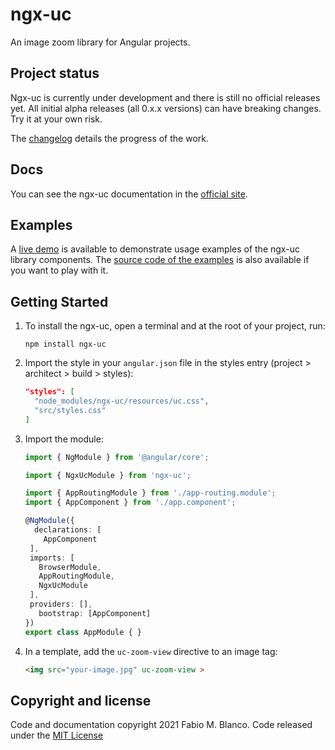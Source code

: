 # ngx-uc #

An image zoom library for Angular projects.

## Project status ##

Ngx-uc is currently under development and there is still no official releases yet. All initial alpha 
releases (all 0.x.x versions) can have breaking changes. Try it at your own risk.

The [changelog](https://github.com/fabio-blanco/ngx-uc/blob/master/CHANGELOG.md) details the 
progress of the work.

## Docs

You can see the ngx-uc documentation in the [official site](https://fabio-blanco.github.io/ngx-uc/?utm_source=github&utm_medium=readme).

## Examples ##

A [live demo](https://fabio-blanco.github.io/ngx-uc-example) is available to demonstrate 
usage examples of the ngx-uc library components. The [source code of the examples](https://github.com/fabio-blanco/ngx-uc-example) 
is also available if you want to play with it.

## Getting Started ##

1. To install the ngx-uc, open a terminal and at the root of your project, run:
   ```shell
   npm install ngx-uc
   ```
2. Import the style in your `angular.json` file in the styles entry (project > architect > build > styles):
   ```json
   "styles": [
     "node_modules/ngx-uc/resources/uc.css",
     "src/styles.css"
   ]
   ```
   
3. Import the module:
   ```typescript
   import { NgModule } from '@angular/core';

   import { NgxUcModule } from 'ngx-uc';

   import { AppRoutingModule } from './app-routing.module';
   import { AppComponent } from './app.component';

   @NgModule({
     declarations: [
       AppComponent
    ],
    imports: [
      BrowserModule,
      AppRoutingModule,
      NgxUcModule
    ],
    providers: [],
      bootstrap: [AppComponent]
   })
   export class AppModule { }
   ```
   
4. In a template, add the `uc-zoom-view` directive to an image tag:
   ```html
   <img src="your-image.jpg" uc-zoom-view >
   ```

## Copyright and license ##

Code and documentation copyright 2021 Fabio M. Blanco. Code released under the
[MIT License](https://github.com/fabio-blanco/ngx-uc/blob/master/LICENSE)
